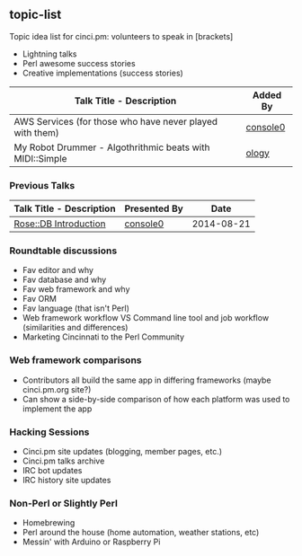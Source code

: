 ## topic-list

Topic idea list for cinci.pm: volunteers to speak in [brackets]

 * Lightning talks
 * Perl awesome success stories
 * Creative implementations  (success stories)

| Talk Title - Description                                              | Added By                                |
|-----------------------------------------------------------------------|-----------------------------------------|
| AWS Services (for those who have never played with them)              | [console0](https://github.com/console0) |
| My Robot Drummer - Algothrithmic beats with MIDI::Simple              | [ology](https://github.com/ology)       |

### Previous Talks

| Talk Title - Description                                                 | Presented By                            | Date       |
|--------------------------------------------------------------------------|-----------------------------------------|------------|
| [Rose::DB Introduction](https://github.com/console0/rose-db-presentation)| [console0](https://github.com/console0) | 2014-08-21 |

### Roundtable discussions
 
 * Fav editor and why
 * Fav database and why
 * Fav web framework and why
 * Fav ORM
 * Fav language (that isn't Perl)
 * Web framework workflow VS Command line tool and job workflow (similarities and differences)
 * Marketing Cincinnati to the Perl Community

### Web framework comparisons

 * Contributors all build the same app in differing frameworks (maybe cinci.pm.org site?)
 * Can show a side-by-side comparison of how each platform was used to implement the app

### Hacking Sessions

 * Cinci.pm site updates (blogging, member pages, etc.)
 * Cinci.pm talks archive
 * IRC bot updates
 * IRC history site updates

### Non-Perl or Slightly Perl

 * Homebrewing
 * Perl around the house (home automation, weather stations, etc)
 * Messin' with Arduino or Raspberry Pi
 
